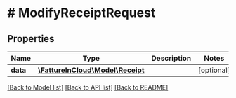 # # ModifyReceiptRequest

## Properties

Name | Type | Description | Notes
------------ | ------------- | ------------- | -------------
**data** | [**\FattureInCloud\Model\Receipt**](Receipt.md) |  | [optional]

[[Back to Model list]](../../README.md#models) [[Back to API list]](../../README.md#endpoints) [[Back to README]](../../README.md)
